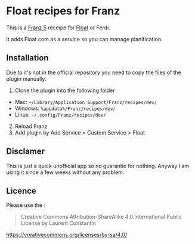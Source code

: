 # Float recipes for Franz

This is a [Franz 5](https://github.com/meetfranz/franz) receipe for [Float](https://float.com/) or Ferdi.

It adds Float.com as a service so you can manage planification.

## Installation

Due to it's not in the official repository you need to copy the files of the plugin manually.

1. Clone the plugin into the following folder

- Mac: `~/Library/Application Support/Franz/recipes/dev/`
- Windows: `%appdata%/Franz/recipes/dev/`
- Linux: `~/.config/Franz/recipes/dev/`

2. Reload Franz
3. Add plugin by Add Service > Custom Service > Float

## Disclamer

This is just a quick unofficial app so no guarantie for nothing. Anyway I am using it since a few weeks without any problem.

## Licence

Please use the :

> Creative Commons Attribution-ShareAlike 4.0 International Public License
> by Laurent Constantin

<https://creativecommons.org/licenses/by-sa/4.0/>
